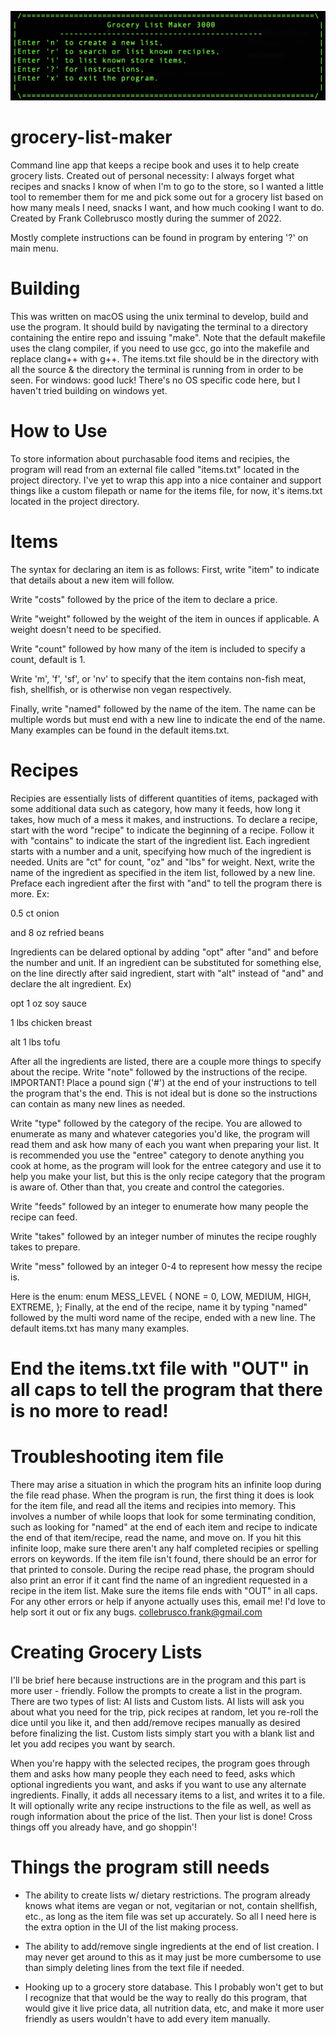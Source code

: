![home-screen](/docs/assets/images/grocery-list-maker.png)
# grocery-list-maker
Command line app that keeps a recipe book and uses it to help create grocery lists.
Created out of personal necessity: I always forget what recipes and snacks I know of when I'm to go to the store, so I wanted a little tool to remember them for me and pick some out for a grocery list based on how many meals I need, snacks I want, and how much cooking I want to do. Created by Frank Collebrusco mostly during the summer of 2022.

Mostly complete instructions can be found in program by entering '?' on main menu.

# Building
This was written on macOS using the unix terminal to develop, build and use the program. It should build by navigating the terminal to a directory containing the entire repo and issuing "make". Note that the default makefile uses the clang compiler, if you need to use gcc, go into the makefile and replace clang++ with g++. The items.txt file should be in the directory with all the source & the directory the terminal is running from in order to be seen.
For windows: good luck! There's no OS specific code here, but I haven't tried building on windows yet.

# How to Use
To store information about purchasable food items and recipies, the program will read from an external file called "items.txt" located in the project directory. I've yet to wrap this app into a nice container and support things like a custom filepath or name for the items file, for now, it's items.txt located in the project directory.

# Items
The syntax for declaring an item is as follows:
First, write "item" to indicate that details about a new item will follow.

Write "costs" followed by the price of the item to declare a price.

Write "weight" followed by the weight of the item in ounces if applicable. A weight doesn't need to be specified.

Write "count" followed by how many of the item is included to specify a count, default is 1.

Write 'm', 'f', 'sf', or 'nv' to specify that the item contains non-fish meat, fish, shellfish, or is otherwise non vegan respectively.

Finally, write "named" followed by the name of the item. The name can be multiple words but must end with a new line to indicate the end of the name. Many examples can be found in the default items.txt.

# Recipes
Recipies are essentially lists of different quantities of items, packaged with some additional data such as category, how many it feeds, how long it takes, how much of a mess it makes, and instructions.
To declare a recipe, start with the word "recipe" to indicate the beginning of a recipe. Follow it with "contains" to indicate the start of the ingredient list.
Each ingredient starts with a number and a unit, specifying how much of the ingredient is needed. Units are "ct" for count, "oz" and "lbs" for weight. Next, write the name of the ingredient as specified in the item list, followed by a new line. Preface each ingredient after the first with "and" to tell the program there is more.
Ex:

0.5 ct onion

and 8 oz refried beans

Ingredients can be delared optional by adding "opt" after "and" and before the number and unit.
If an ingredient can be substituted for something else, on the line directly after said ingredient, start with "alt" instead of "and" and declare the alt ingredient.
Ex)

opt 1 oz soy sauce

1 lbs chicken breast

alt 1 lbs tofu

After all the ingredients are listed, there are a couple more things to specify about the recipe.
Write "note" followed by the instructions of the recipe. IMPORTANT! Place a pound sign ('#') at the end of your instructions to tell the program that's the end. This is not ideal but is done so the instructions can contain as many new lines as needed.

Write "type" followed by the category of the recipe. You are allowed to enumerate as many and whatever categories you'd like, the program will read them and ask how many of each you want when preparing your list. It is recommended you use the "entree" category to denote anything you cook at home, as the program will look for the entree category and use it to help you make your list, but this is the only recipe category that the program is aware of. Other than that, you create and control the categories.

Write "feeds" followed by an integer to enumerate how many people the recipe can feed.

Write "takes" followed by an integer number of minutes the recipe roughly takes to prepare.

Write "mess" followed by an integer 0-4 to represent how messy the recipe is.

Here is the enum:
enum MESS_LEVEL {
	NONE = 0,
	LOW,
	MEDIUM,
	HIGH,
	EXTREME,
};
Finally, at the end of the recipe, name it by typing "named" followed by the multi word name of the recipe, ended with a new line. 
The default items.txt has many many examples.

# End the items.txt file with "OUT" in all caps to tell the program that there is no more to read!

# Troubleshooting item file
There may arise a situation in which the program hits an infinite loop during the file read phase. When the program is run, the first thing it does is look for the item file, and read all the items and recipies into memory. This involves a number of while loops that look for some terminating condition, such as looking for "named" at the end of each item and recipe to indicate the end of that item/recipe, read the name, and move on. If you hit this infinite loop, make sure there aren't any half completed recipies or spelling errors on keywords. If the item file isn't found, there should be an error for that printed to console. During the recipe read phase, the program should also print an error if it cant find the name of an ingredient requested in a recipe in the item list. Make sure the items file ends with "OUT" in all caps.
For any other errors or help if anyone actually uses this, email me! I'd love to help sort it out or fix any bugs.
collebrusco.frank@gmail.com

# Creating Grocery Lists
I'll be brief here because instructions are in the program and this part is more user - friendly. Follow the prompts to create a list in the program. There are two types of list: AI lists and Custom lists. AI lists will ask you about what you need for the trip, pick recipes at random, let you re-roll the dice until you like it, and then add/remove recipes manually as desired before finalizing the list.
Custom lists simply start you with a blank list and let you add recipes you want by search.

When you're happy with the selected recipes, the program goes through them and asks how many people they each need to feed, asks which optional ingredients you want, and asks if you want to use any alternate ingredients. Finally, it adds all necessary items to a list, and writes it to a file. It will optionally write any recipe instructions to the file as well, as well as rough information about the price of the list. Then your list is done! Cross things off you already have, and go shoppin'!

# Things the program still needs
- The ability to create lists w/ dietary restrictions. The program already knows what items are vegan or not, vegitarian or not, contain shellfish, etc., as long as the item file was set up accurately. So all I need here is the extra option in the UI of the list making process.

- The ability to add/remove single ingredients at the end of list creation. I may never get around to this as it may just be more cumbersome to use than simply deleting lines from the text file if needed.

- Hooking up to a grocery store database. This I probably won't get to but I recognize that that would be the way to really do this program, that would give it live price data, all nutrition data, etc, and make it more user friendly as users wouldn't have to add every item manually.
